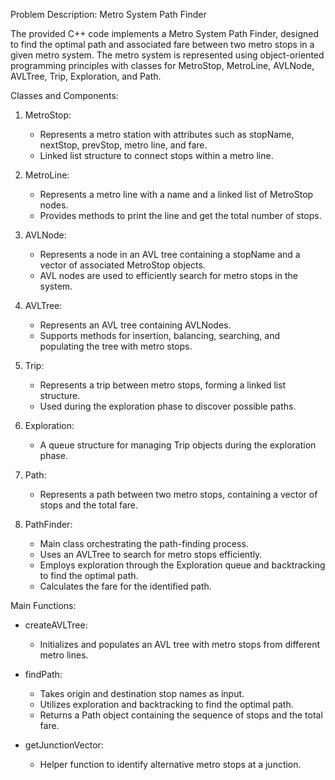 Problem Description: Metro System Path Finder

The provided C++ code implements a Metro System Path Finder, designed to find the optimal path and associated fare between two metro stops in a given metro system. The metro system is represented using object-oriented programming principles with classes for MetroStop, MetroLine, AVLNode, AVLTree, Trip, Exploration, and Path.

Classes and Components:

1. MetroStop:
   - Represents a metro station with attributes such as stopName, nextStop, prevStop, metro line, and fare.
   - Linked list structure to connect stops within a metro line.

2. MetroLine:
   - Represents a metro line with a name and a linked list of MetroStop nodes.
   - Provides methods to print the line and get the total number of stops.

3. AVLNode:
   - Represents a node in an AVL tree containing a stopName and a vector of associated MetroStop objects.
   - AVL nodes are used to efficiently search for metro stops in the system.

4. AVLTree:
   - Represents an AVL tree containing AVLNodes.
   - Supports methods for insertion, balancing, searching, and populating the tree with metro stops.

5. Trip:
   - Represents a trip between metro stops, forming a linked list structure.
   - Used during the exploration phase to discover possible paths.

6. Exploration:
   - A queue structure for managing Trip objects during the exploration phase.

7. Path:
   - Represents a path between two metro stops, containing a vector of stops and the total fare.

8. PathFinder:
   - Main class orchestrating the path-finding process.
   - Uses an AVLTree to search for metro stops efficiently.
   - Employs exploration through the Exploration queue and backtracking to find the optimal path.
   - Calculates the fare for the identified path.

Main Functions:

- createAVLTree:
  - Initializes and populates an AVL tree with metro stops from different metro lines.

- findPath:
  - Takes origin and destination stop names as input.
  - Utilizes exploration and backtracking to find the optimal path.
  - Returns a Path object containing the sequence of stops and the total fare.

- getJunctionVector:
  - Helper function to identify alternative metro stops at a junction.

